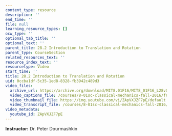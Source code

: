 ```yaml
---
content_type: resource
description: ''
end_time: ''
file: null
learning_resource_types: []
ocw_type: ''
optional_tab_title: ''
optional_text: ''
parent_title: 28.2 Introduction to Translation and Rotation
parent_type: CourseSection
related_resources_text: ''
resource_index_text: ''
resourcetype: Video
start_time: ''
title: 28.2 Introduction to Translation and Rotation
uid: 0ccba1df-5c35-1ed8-8328-fb3942c489d3
video_files:
  archive_url: https://archive.org/download/MIT8.01F16/MIT8_01F16_L28v02_360p.mp4
  video_captions_file: /courses/8-01sc-classical-mechanics-fall-2016/f6933dc1797e5220861eb67dbdd2b94f_ZApVXJZF7pE.vtt
  video_thumbnail_file: https://img.youtube.com/vi/ZApVXJZF7pE/default.jpg
  video_transcript_file: /courses/8-01sc-classical-mechanics-fall-2016/91ed3ab09af8e60ea363d4dacf87be16_ZApVXJZF7pE.pdf
video_metadata:
  youtube_id: ZApVXJZF7pE
---
```


**Instructor:** Dr. Peter Dourmashkin

